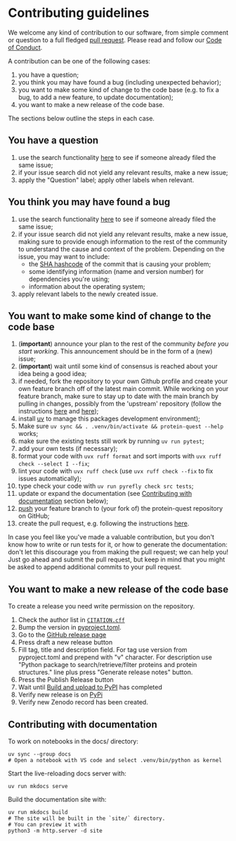 # Contributing guidelines

We welcome any kind of contribution to our software, from simple comment or question to a full fledged [pull request](https://help.github.com/articles/about-pull-requests/). Please read and follow our [Code of Conduct](CODE_OF_CONDUCT.md).

A contribution can be one of the following cases:

1. you have a question;
1. you think you may have found a bug (including unexpected behavior);
1. you want to make some kind of change to the code base (e.g. to fix a bug, to add a new feature, to update documentation);
1. you want to make a new release of the code base.

The sections below outline the steps in each case.

## You have a question

1. use the search functionality [here](https://github.com/haddocking/protein-quest/issues) to see if someone already filed the same issue;
2. if your issue search did not yield any relevant results, make a new issue;
3. apply the "Question" label; apply other labels when relevant.

## You think you may have found a bug

1. use the search functionality [here](https://github.com/haddocking/protein-quest/issues) to see if someone already filed the same issue;
1. if your issue search did not yield any relevant results, make a new issue, making sure to provide enough information to the rest of the community to understand the cause and context of the problem. Depending on the issue, you may want to include:
    - the [SHA hashcode](https://help.github.com/articles/autolinked-references-and-urls/#commit-shas) of the commit that is causing your problem;
    - some identifying information (name and version number) for dependencies you're using;
    - information about the operating system;
1. apply relevant labels to the newly created issue.

## You want to make some kind of change to the code base

1. (**important**) announce your plan to the rest of the community *before you start working*. This announcement should be in the form of a (new) issue;
1. (**important**) wait until some kind of consensus is reached about your idea being a good idea;
1. if needed, fork the repository to your own Github profile and create your own feature branch off of the latest main commit. While working on your feature branch, make sure to stay up to date with the main branch by pulling in changes, possibly from the 'upstream' repository (follow the instructions [here](https://help.github.com/articles/configuring-a-remote-for-a-fork/) and [here](https://help.github.com/articles/syncing-a-fork/));
1. install [uv](https://docs.astral.sh/uv) to manage this packages development environment);
1. Make sure `uv sync && . .venv/bin/activate && protein-quest --help` works;
1. make sure the existing tests still work by running `uv run pytest`;
1. add your own tests (if necessary);
1. format your code with `uvx ruff format` and sort imports with `uvx ruff check --select I --fix`;
1. lint your code with `uvx ruff check` (use `uvx ruff check --fix` to fix issues automatically);
1. type check your code with `uv run pyrefly check src tests`;
1. update or expand the documentation (see [Contributing with documentation](#contributing-with-documentation) section below);
1. [push](http://rogerdudler.github.io/git-guide/) your feature branch to (your fork of) the protein-quest repository on GitHub;
1. create the pull request, e.g. following the instructions [here](https://help.github.com/articles/creating-a-pull-request/).

In case you feel like you've made a valuable contribution, but you don't know how to write or run tests for it, or how to generate the documentation: don't let this discourage you from making the pull request; we can help you! Just go ahead and submit the pull request, but keep in mind that you might be asked to append additional commits to your pull request.

## You want to make a new release of the code base

To create a release you need write permission on the repository.

1. Check the author list in [`CITATION.cff`](CITATION.cff)
1. Bump the version in [pyproject.toml](pyproject.toml).
1. Go to the [GitHub release page](https://github.com/haddocking/protein-quest/releases)
1. Press draft a new release button
1. Fill tag, title and description field. For tag use version from pyproject.toml and prepend with "v" character. For description use "Python package to search/retrieve/filter proteins and protein structures." line plus press "Generate release notes" button.
1. Press the Publish Release button
1. Wait until [Build and upload to PyPI](https://github.com/haddocking/protein-quest/actions/workflows/pypi-publish.yml) has completed
1. Verify new release is on [PyPi](https://pypi.org/project/protein-quest-em/#history)
1. Verify new Zenodo record has been created.

## Contributing with documentation

To work on notebooks in the docs/ directory:

```shell
uv sync --group docs
# Open a notebook with VS code and select .venv/bin/python as kernel
```

Start the live-reloading docs server with:

```shell
uv run mkdocs serve
```

Build the documentation site with:

```shell
uv run mkdocs build
# The site will be built in the `site/` directory.
# You can preview it with
python3 -m http.server -d site
```
